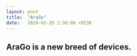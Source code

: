 ```yaml
---
layout: post
title:  "AraGo"
date:   2020-02-26 2:30:00 +0530
---
```


## AraGo is a new breed of devices.